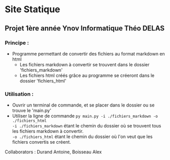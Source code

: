 # Site Statique  
## Projet 1ère année Ynov Informatique Théo DELAS  

### Principe :  
+ Programme permettant de convertir des fichiers au format markdown en html
    + Les fichiers markdown à convertir se trouvent dans le dossier 'fichiers_markdown'  
    + Les fichiers html créés grâce au programme se créeront dans le dossier 'fichiers_html'  

### Utilisation :  
+ Ouvrir un terminal de commande, et se placer dans le dossier ou se trouve le 'main.py'  
+ Utiliser la ligne de commande `py main.py -i ./fichiers_markdown -o ./fichiers_html`  
`-i ./fichiers_markdown` étant le chemin du dossier où se trouvent tous les fichiers markdown à convertir.  
`-o ./fichiers_html` étant le chemin du dossier où l'on veut que les fichiers convertis se créent.  


Collaborators : Durand Antoine, Boisseau Alex

